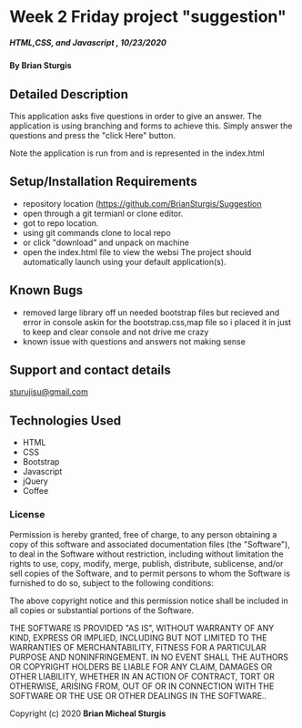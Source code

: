 # Week 2 Friday project "suggestion"

##### HTML,CSS, and Javascript , 10/23/2020

#### By **Brian Sturgis**


## Detailed Description

This application asks five questions in order to give an answer.  The application is using branching and forms to achieve this.  Simply answer the questions and press the "click Here" button.

Note the application is run from and is represented in the index.html 

## Setup/Installation Requirements
- repository location (https://github.com/BrianSturgis/Suggestion
- open through a git termianl or clone editor.
- got to repo location.
- using git commands clone to local repo
- or click "download" and unpack on machine
- open the index.html file to view the websi
The project should automatically launch using your default application(s).

## Known Bugs
-  removed large library off un needed bootstrap files but recieved and error in console askin for the bootstrap.css,map file so i placed it in just to keep and clear console and not drive me crazy
-  known issue with questions and answers not making sense

## Support and contact details
sturujisu@gmail.com


## Technologies Used
* HTML
* CSS
* Bootstrap
* Javascript
* jQuery
* Coffee


### License

Permission is hereby granted, free of charge, to any person obtaining a copy of this software and associated documentation files (the "Software"), to deal in the Software without restriction, including without limitation the rights to use, copy, modify, merge, publish, distribute, sublicense, and/or sell copies of the Software, and to permit persons to whom the Software is furnished to do so, subject to the following conditions:

The above copyright notice and this permission notice shall be included in all copies or substantial portions of the Software.

THE SOFTWARE IS PROVIDED "AS IS", WITHOUT WARRANTY OF ANY KIND, EXPRESS OR IMPLIED, INCLUDING BUT NOT LIMITED TO THE WARRANTIES OF MERCHANTABILITY, FITNESS FOR A PARTICULAR PURPOSE AND NONINFRINGEMENT. IN NO EVENT SHALL THE AUTHORS OR COPYRIGHT HOLDERS BE LIABLE FOR ANY CLAIM, DAMAGES OR OTHER LIABILITY, WHETHER IN AN ACTION OF CONTRACT, TORT OR OTHERWISE, ARISING FROM, OUT OF OR IN CONNECTION WITH THE SOFTWARE OR THE USE OR OTHER DEALINGS IN THE SOFTWARE..



Copyright (c) 2020 **Brian Micheal Sturgis**
